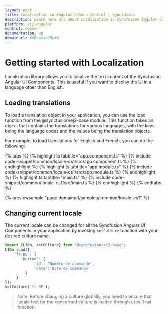 ```yaml
---
layout: post
title: Localization in Angular Common control | Syncfusion
description: Learn here all about Localization in Syncfusion Angular Common control of Syncfusion Essential JS 2 and more.
platform: ej2-angular
control: common
documentation: ug
domainurl: ##DomainURL##
---
```


# Getting started with Localization

Localization library allows you to localize the text content of the Syncfusion Angular UI Components. This is useful if you want to display the UI in a language other than English.

## Loading translations

To load a translation object in your application, you can use the load function from the @syncfusion/ej2-base module. This function takes an object that contains the translations for various languages, with the keys being the language codes and the values being the translation objects.

For example, to load translations for English and French, you can do the following:

{% tabs %}
{% highlight ts tabtitle="app.component.ts" %}
{% include code-snippet/common/locale-cs1/src/app.component.ts %}
{% endhighlight %}
{% highlight ts tabtitle="app.module.ts" %}
{% include code-snippet/common/locale-cs1/src/app.module.ts %}
{% endhighlight %}
{% highlight ts tabtitle="main.ts" %}
{% include code-snippet/common/locale-cs1/src/main.ts %}
{% endhighlight %}
{% endtabs %}
  
{% previewsample "page.domainurl/samples/common/locale-cs1" %}

## Changing current locale

The current locale can be changed for all the Syncfusion Angular UI Components in your application by invoking `setCulture` function with your desired culture name.

```typescript
import {L10n, setCulture} from '@syncfusion/ej2-base';
L10n.load({
    'fr-BE': {
       'Button': {
             'id': 'Numéro de commande',
             'date':'Date de commande'
         }
     }
});
setCulture('fr-BE');
```

>Note: Before changing a culture globally, you need to ensure that locale text for the concerned culture is loaded through `L10n.load` function.